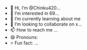 - 👋 Hi, I’m @Chinku420...
- 👀 I’m interested in 69...
- 🌱 I’m currently learning about me
- 💞️ I’m looking to collaborate on x...
- 📫 How to reach me ...
- 😄 Pronouns: 
- ⚡ Fun fact: ...

<!---
Chinku420/Chinku420 is a ✨ special ✨ repository because its `README.md` (this file) appears on your GitHub profile.
You can click the Preview link to take a look at your changes.
--->
